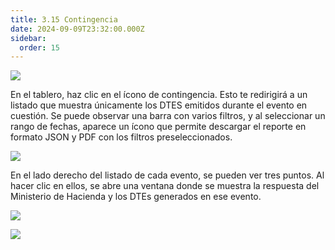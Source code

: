 ```yaml
---
title: 3.15 Contingencia
date: 2024-09-09T23:32:00.000Z
sidebar:
  order: 15
---
```

![](/images/uploads/whatsapp-image-2024-09-09-at-11.36.34-pm.jpeg)



En el tablero, haz clic en el ícono de contingencia. Esto te redirigirá a un listado que muestra únicamente los DTES emitidos durante el evento en cuestión.
Se puede observar una barra con varios filtros, y al seleccionar un rango de fechas, aparece un ícono que permite descargar el reporte en formato JSON y PDF con los filtros preseleccionados.



![](/images/uploads/whatsapp-image-2024-09-09-at-11.36.44-pm.jpeg)

En el lado derecho del listado de cada evento, se pueden ver tres puntos. Al hacer clic en ellos, se abre una ventana donde se muestra la respuesta del Ministerio de Hacienda y los DTEs generados en ese evento.

![](/images/uploads/whatsapp-image-2024-09-09-at-11.36.50-pm.jpeg)

![](/images/uploads/whatsapp-image-2024-09-09-at-11.36.56-pm.jpeg)
